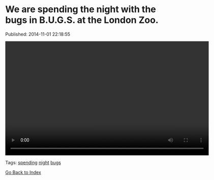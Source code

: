 
# We are spending the night with the bugs in B.U.G.S. at the London Zoo.

Published: 2014-11-01 22:18:55

<video controls="controls" autoplay="autoplay" src="101526453562.mp4" type="video/mp4" width="640" height="360"></video>

Tags: [spending](tag-spending.md) [night](tag-night.md) [bugs](tag-bugs.md)

[Go Back to Index](index.md)
